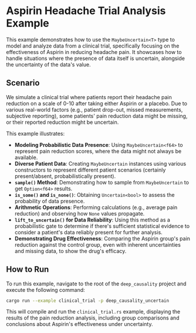 # Aspirin Headache Trial Analysis Example

This example demonstrates how to use the `MaybeUncertain<T>` type to model and analyze data from a clinical trial, specifically focusing on the effectiveness of Aspirin in reducing headache pain. It showcases how to handle situations where the presence of data itself is uncertain, alongside the uncertainty of the data's value.

## Scenario

We simulate a clinical trial where patients report their headache pain reduction on a scale of 0-10 after taking either Aspirin or a placebo. Due to various real-world factors (e.g., patient drop-out, missed measurements, subjective reporting), some patients' pain reduction data might be missing, or their reported reduction might be uncertain.

This example illustrates:

-   **Modeling Probabilistic Data Presence**: Using `MaybeUncertain<f64>` to represent pain reduction scores, where the data might not always be available.
-   **Diverse Patient Data**: Creating `MaybeUncertain` instances using various constructors to represent different patient scenarios (certainly present/absent, probabilistically present).
-   **`sample()` Method**: Demonstrating how to sample from `MaybeUncertain` to get `Option<f64>` results.
-   **`is_some()` and `is_none()`**: Obtaining `Uncertain<bool>` to assess the probability of data presence.
-   **Arithmetic Operations**: Performing calculations (e.g., average pain reduction) and observing how `None` values propagate.
-   **`lift_to_uncertain()` for Data Reliability**: Using this method as a probabilistic gate to determine if there's sufficient statistical evidence to consider a patient's data reliably present for further analysis.
-   **Demonstrating Drug Effectiveness**: Comparing the Aspirin group's pain reduction against the control group, even with inherent uncertainties and missing data, to show the drug's efficacy.

## How to Run

To run this example, navigate to the root of the `deep_causality` project and execute the following command:

```bash
cargo run --example clinical_trial -p deep_causality_uncertain
```

This will compile and run the `clinical_trial.rs` example, displaying the results of the pain reduction analysis, including group comparisons and conclusions about Aspirin's effectiveness under uncertainty.